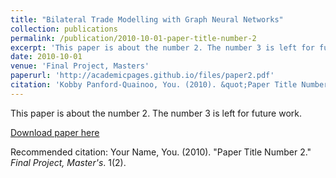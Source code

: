 ```yaml
---
title: "Bilateral Trade Modelling with Graph Neural Networks"
collection: publications
permalink: /publication/2010-10-01-paper-title-number-2
excerpt: 'This paper is about the number 2. The number 3 is left for future work.'
date: 2010-10-01
venue: 'Final Project, Masters'
paperurl: 'http://academicpages.github.io/files/paper2.pdf'
citation: 'Kobby Panford-Quainoo, You. (2010). &quot;Paper Title Number 2.&quot; <i>Final Project, Master's</i>. 1(2).'
---
```

This paper is about the number 2. The number 3 is left for future work.

[Download paper here](http://academicpages.github.io/files/paper2.pdf)

Recommended citation: Your Name, You. (2010). "Paper Title Number 2." <i>Final Project, Master's</i>. 1(2).
